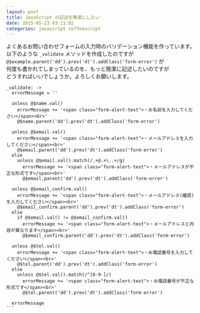```yaml
---
layout: post
title: JavaScript の記述を簡潔にしたい
date: 2015-05-23 03:11:02
categories: javascript coffeescript
---
```

<p>よくあるお問い合わせフォームの入力時のバリデーション機能を作っています。<br>
以下のような <code>_validate</code> メソッドを作成したのですが<br>
<code>@$example.parent('dd').prev('dt').addClass('form-error')</code> が<br>
何度も書かれてしまっているのを、もっと簡潔に記述したいのですが<br>
どうすればいいでしょうか。よろしくお願いします。</p>

<pre class="lang-coffeescript prettyprint-override"><code>_validate: -&gt;
  errorMessage = ''

  unless @$name.val()
    errorMessage += '&lt;span class="form-alert-text"&gt;・お名前を入力してください&lt;/span&gt;&lt;br&gt;'
    @$name.parent('dd').prev('dt').addClass('form-error')

  unless @$email.val()
    errorMessage += '&lt;span class="form-alert-text"&gt;・メールアドレスを入力してください&lt;/span&gt;&lt;br&gt;'
    @$email.parent('dd').prev('dt').addClass('form-error')
  else
    unless @$email.val().match(/.+@.+\..+/g)
      errorMessage += '&lt;span class="form-alert-text"&gt;・メールアドレスが不正な形式です&lt;/span&gt;&lt;br&gt;'
      @$email.parent('dd').prev('dt').addClass('form-error')

  unless @$email_confirm.val()
    errorMessage += '&lt;span class="form-alert-text"&gt;・メールアドレス(確認)を入力してください&lt;/span&gt;&lt;br&gt;'
    @$email_confirm.parent('dd').prev('dt').addClass('form-error')
  else
    if @$email.val() != @$email_confirm.val()
      errorMessage += '&lt;span class="form-alert-text"&gt;・メールアドレスと内容が異なります&lt;/span&gt;&lt;br&gt;'
      @$email_confirm.parent('dd').prev('dt').addClass('form-error')

  unless @$tel.val()
    errorMessage += '&lt;span class="form-alert-text"&gt;・お電話番号を入力してください&lt;/span&gt;&lt;br&gt;'
    @$tel.parent('dd').prev('dt').addClass('form-error')
  else
    unless @$tel.val().match(/^[0-9-]/)
      errorMessage += '&lt;span class="form-alert-text"&gt;・お電話番号が不正な形式です&lt;/span&gt;&lt;br&gt;'
      @$tel.parent('dd').prev('dt').addClass('form-error')

  errorMessage
```

